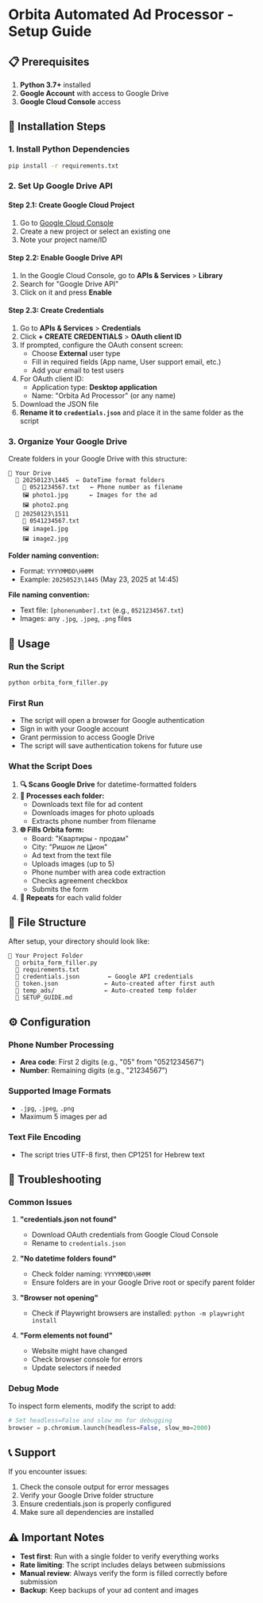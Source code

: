 # Orbita Automated Ad Processor - Setup Guide

## 📋 Prerequisites

1. **Python 3.7+** installed
2. **Google Account** with access to Google Drive
3. **Google Cloud Console** access

## 🚀 Installation Steps

### 1. Install Python Dependencies

```bash
pip install -r requirements.txt
```

### 2. Set Up Google Drive API

#### Step 2.1: Create Google Cloud Project
1. Go to [Google Cloud Console](https://console.cloud.google.com/)
2. Create a new project or select an existing one
3. Note your project name/ID

#### Step 2.2: Enable Google Drive API
1. In the Google Cloud Console, go to **APIs & Services** > **Library**
2. Search for "Google Drive API"
3. Click on it and press **Enable**

#### Step 2.3: Create Credentials
1. Go to **APIs & Services** > **Credentials**
2. Click **+ CREATE CREDENTIALS** > **OAuth client ID**
3. If prompted, configure the OAuth consent screen:
   - Choose **External** user type
   - Fill in required fields (App name, User support email, etc.)
   - Add your email to test users
4. For OAuth client ID:
   - Application type: **Desktop application**
   - Name: "Orbita Ad Processor" (or any name)
5. Download the JSON file
6. **Rename it to `credentials.json`** and place it in the same folder as the script

### 3. Organize Your Google Drive

Create folders in your Google Drive with this structure:
```
📁 Your Drive
  📁 20250123\1445  ← DateTime format folders
    📄 0521234567.txt   ← Phone number as filename
    🖼️ photo1.jpg      ← Images for the ad
    🖼️ photo2.png
  📁 20250123\1511
    📄 0541234567.txt
    🖼️ image1.jpg
    🖼️ image2.jpg
```

**Folder naming convention:**
- Format: `YYYYMMDD\HHMM`
- Example: `20250523\1445` (May 23, 2025 at 14:45)

**File naming convention:**
- Text file: `[phonenumber].txt` (e.g., `0521234567.txt`)
- Images: any `.jpg`, `.jpeg`, `.png` files

## 📝 Usage

### Run the Script
```bash
python orbita_form_filler.py
```

### First Run
- The script will open a browser for Google authentication
- Sign in with your Google account
- Grant permission to access Google Drive
- The script will save authentication tokens for future use

### What the Script Does

1. **🔍 Scans Google Drive** for datetime-formatted folders
2. **📁 Processes each folder:**
   - Downloads text file for ad content
   - Downloads images for photo uploads
   - Extracts phone number from filename
3. **🌐 Fills Orbita form:**
   - Board: "Квартиры - продам"
   - City: "Ришон ле Цион"
   - Ad text from the text file
   - Uploads images (up to 5)
   - Phone number with area code extraction
   - Checks agreement checkbox
   - Submits the form
4. **🔄 Repeats** for each valid folder

## 📂 File Structure

After setup, your directory should look like:
```
📁 Your Project Folder
  📄 orbita_form_filler.py
  📄 requirements.txt
  📄 credentials.json        ← Google API credentials
  📄 token.json             ← Auto-created after first auth
  📁 temp_ads/              ← Auto-created temp folder
  📄 SETUP_GUIDE.md
```

## ⚙️ Configuration

### Phone Number Processing
- **Area code**: First 2 digits (e.g., "05" from "0521234567")
- **Number**: Remaining digits (e.g., "21234567")

### Supported Image Formats
- `.jpg`, `.jpeg`, `.png`
- Maximum 5 images per ad

### Text File Encoding
- The script tries UTF-8 first, then CP1251 for Hebrew text

## 🔧 Troubleshooting

### Common Issues

1. **"credentials.json not found"**
   - Download OAuth credentials from Google Cloud Console
   - Rename to `credentials.json`

2. **"No datetime folders found"**
   - Check folder naming: `YYYYMMDD\HHMM`
   - Ensure folders are in your Google Drive root or specify parent folder

3. **"Browser not opening"**
   - Check if Playwright browsers are installed: `python -m playwright install`

4. **"Form elements not found"**
   - Website might have changed
   - Check browser console for errors
   - Update selectors if needed

### Debug Mode
To inspect form elements, modify the script to add:
```python
# Set headless=False and slow_mo for debugging
browser = p.chromium.launch(headless=False, slow_mo=2000)
```

## 📞 Support

If you encounter issues:
1. Check the console output for error messages
2. Verify your Google Drive folder structure
3. Ensure credentials.json is properly configured
4. Make sure all dependencies are installed

## ⚠️ Important Notes

- **Test first**: Run with a single folder to verify everything works
- **Rate limiting**: The script includes delays between submissions
- **Manual review**: Always verify the form is filled correctly before submission
- **Backup**: Keep backups of your ad content and images 
